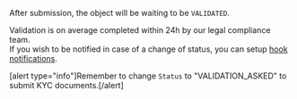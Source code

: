 After submission, the object will be waiting to be `VALIDATED`. 

Validation is on average completed within 24h by our legal compliance team.  
If you wish to be notified in case of a change of status, you can setup [hook notifications](https://docs.mangopay.com/endpoints/v2.01/hooks).

[alert type="info"]Remember to change `Status` to "VALIDATION_ASKED" to submit KYC documents.[/alert]